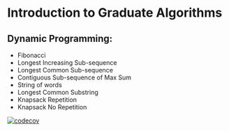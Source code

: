 # Introduction to Graduate Algorithms
## Dynamic Programming:
* Fibonacci
* Longest Increasing Sub-sequence
* Longest Common Sub-sequence
* Contiguous Sub-sequence of Max Sum
* String of words
* Longest Common Substring
* Knapsack Repetition
* Knapsack No Repetition 

[![codecov](https://codecov.io/gh/newroyker/GA/branch/master/graph/badge.svg)](https://codecov.io/gh/newroyker/GA)
